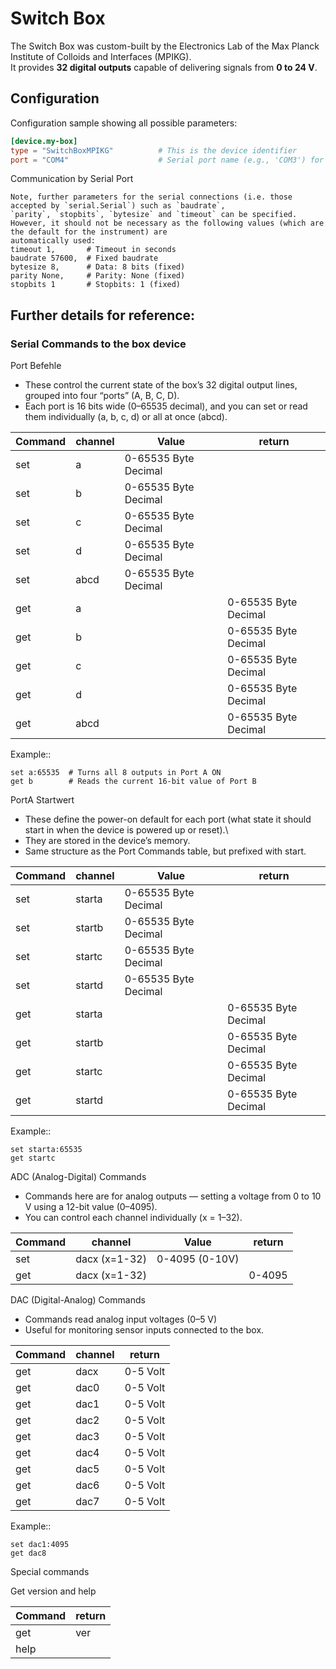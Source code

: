 # Switch Box

The Switch Box was custom-built by the Electronics Lab of the Max Planck Institute of Colloids and Interfaces (MPIKG).  
It provides **32 digital outputs** capable of delivering signals from **0 to 24 V**.

## Configuration
Configuration sample showing all possible parameters:

```toml
[device.my-box]                 
type = "SwitchBoxMPIKG"          # This is the device identifier
port = "COM4"                    # Serial port name (e.g., 'COM3') for Serial communication
```

Communication by Serial Port
```{note} Serial connection parameters
Note, further parameters for the serial connections (i.e. those accepted by `serial.Serial`) such as `baudrate`,
`parity`, `stopbits`, `bytesize` and `timeout` can be specified.
However, it should not be necessary as the following values (which are the default for the instrument) are
automatically used:
timeout 1,       # Timeout in seconds
baudrate 57600,  # Fixed baudrate
bytesize 8,      # Data: 8 bits (fixed)
parity None,     # Parity: None (fixed)
stopbits 1       # Stopbits: 1 (fixed)
```

## Further details for reference:

### Serial Commands to the box device

Port Befehle

* These control the current state of the box’s 32 digital output lines, grouped into four “ports” (A, B, C, D).
* Each port is 16 bits wide (0–65535 decimal), and you can set or read them individually (a, b, c, d) or all at once (abcd).

| **Command** | **channel** | **Value**            | **return**           |
|-------------|-------------|----------------------|----------------------|
| set         | a           | 0-65535 Byte Decimal |                      |
| set         | b           | 0-65535 Byte Decimal |                      |
| set         | c           | 0-65535 Byte Decimal |                      |
| set         | d           | 0-65535 Byte Decimal |                      |
| set         | abcd        | 0-65535 Byte Decimal |                      |
| get         | a           |                      | 0-65535 Byte Decimal |
| get         | b           |                      | 0-65535 Byte Decimal |
| get         | c           |                      | 0-65535 Byte Decimal |
| get         | d           |                      | 0-65535 Byte Decimal |
| get         | abcd        |                      | 0-65535 Byte Decimal |

Example::
```shell
set a:65535  # Turns all 8 outputs in Port A ON
get b        # Reads the current 16-bit value of Port B
```

PortA Startwert
* These define the power-on default for each port (what state it should start in when the device is powered up or reset).\
* They are stored in the device’s memory.
* Same structure as the Port Commands table, but prefixed with start.

| **Command** | **channel** | **Value**            | **return**           |
|-------------|-------------|----------------------|----------------------|
| set         | starta      | 0-65535 Byte Decimal |                      |
| set         | startb      | 0-65535 Byte Decimal |                      |
| set         | startc      | 0-65535 Byte Decimal |                      |
| set         | startd      | 0-65535 Byte Decimal |                      |
| get         | starta      |                      | 0-65535 Byte Decimal |
| get         | startb      |                      | 0-65535 Byte Decimal |
| get         | startc      |                      | 0-65535 Byte Decimal |
| get         | startd      |                      | 0-65535 Byte Decimal |

Example::
```shell
set starta:65535
get startc
```

ADC (Analog-Digital) Commands

* Commands here are for analog outputs — setting a voltage from 0 to 10 V using a 12-bit value (0–4095).
* You can control each channel individually (x = 1–32).

| **Command** | **channel**   | **Value**      | **return** |
|-------------|---------------|----------------|------------|
| set         | dacx (x=1-32) | 0-4095 (0-10V) |            |
| get         | dacx (x=1-32) |                | 0-4095     |

DAC (Digital-Analog) Commands
* Commands read analog input voltages (0–5 V)
* Useful for monitoring sensor inputs connected to the box.

| **Command** | **channel** | **return** |
|-------------|-------------|------------|
| get         | dacx        | 0-5 Volt   |
| get         | dac0        | 0-5 Volt   |
| get         | dac1        | 0-5 Volt   |
| get         | dac2        | 0-5 Volt   |
| get         | dac3        | 0-5 Volt   |
| get         | dac4        | 0-5 Volt   |
| get         | dac5        | 0-5 Volt   |
| get         | dac6        | 0-5 Volt   |
| get         | dac7        | 0-5 Volt   |

Example::
```shell
set dac1:4095
get dac8
```

Special commands

Get version and help

| **Command** | **return** |
|-------------|------------|
| get         | ver        |
| help        |            |

